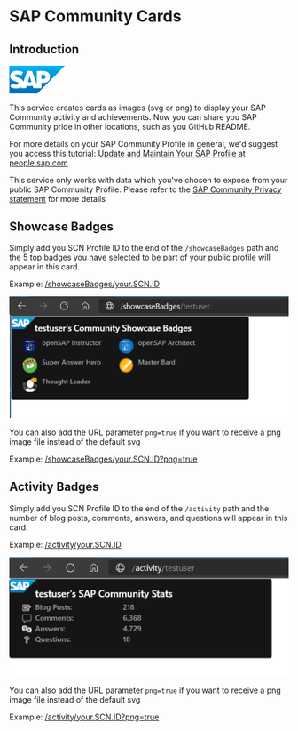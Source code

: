 # SAP Community Cards

## Introduction

<img src="../images/sap_18.png" alt="SAP Logo" width="100"/>

This service creates cards as images (svg or png) to display your SAP Community activity and achievements. Now you can share you SAP Community pride in other locations, such as you GitHub README.

For more details on your SAP Community Profile in general, we'd suggest you access this tutorial: [Update and Maintain Your SAP Profile at people.sap.com](https://developers.sap.com/tutorials/community-profile.html)

This service only works with data which you've chosen to expose from your public SAP Community Profile. Please refer to the [SAP Community Privacy statement](https://www.sap.com/about/legal/privacy.html) for more details

## Showcase Badges

Simply add you SCN Profile ID to the end of the `/showcaseBadges` path and the 5 top badges you have selected to be part of your public profile will appear in this card.

Example: [/showcaseBadges/your.SCN.ID](./showcaseBadges/your.SCN.ID)

![Example Showcase Badges Card](../images/demo1.png)

You can also add the URL parameter `png=true` if you want to receive a png image file instead of the default svg

Example: [/showcaseBadges/your.SCN.ID?png=true](./showcaseBadges/your.SCN.ID?png=true)

## Activity Badges

Simply add you SCN Profile ID to the end of the `/activity` path and the number of blog posts, comments, answers, and questions will appear in this card.

Example: [/activity/your.SCN.ID](./activity/your.SCN.ID)

![Example Activity Card](../images/demo2.png)

You can also add the URL parameter `png=true` if you want to receive a png image file instead of the default svg

Example: [/activity/your.SCN.ID?png=true](./activity/your.SCN.ID?png=true)